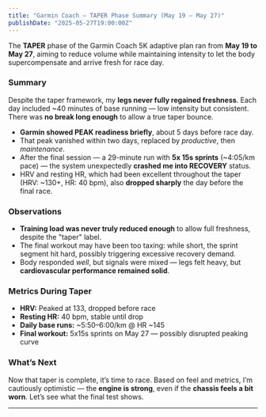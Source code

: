 ```yaml
---
title: "Garmin Coach – TAPER Phase Summary (May 19 – May 27)"
publishDate: "2025-05-27T19:00:00Z"
---
```


The **TAPER** phase of the Garmin Coach 5K adaptive plan ran from **May 19 to May 27**, aiming to reduce volume while maintaining intensity to let the body supercompensate and arrive fresh for race day.

### Summary
Despite the taper framework, my **legs never fully regained freshness**. Each day included ~40 minutes of base running — low intensity but consistent. There was **no break long enough** to allow a true taper bounce.

- **Garmin showed PEAK readiness briefly**, about 5 days before race day.
- That peak vanished within two days, replaced by *productive*, then *maintenance*.
- After the final session — a 29-minute run with **5x 15s sprints** (~4:05/km pace) — the system unexpectedly **crashed me into RECOVERY** status.
- HRV and resting HR, which had been excellent throughout the taper (HRV: ~130+, HR: 40 bpm), also **dropped sharply** the day before the final race.

### Observations
- **Training load was never truly reduced enough** to allow full freshness, despite the "taper" label.
- The final workout may have been too taxing: while short, the sprint segment hit hard, possibly triggering excessive recovery demand.
- Body responded *well*, but signals were mixed — legs felt heavy, but **cardiovascular performance remained solid**.

### Metrics During Taper
- **HRV:** Peaked at 133, dropped before race
- **Resting HR:** 40 bpm, stable until drop
- **Daily base runs:** ~5:50–6:00/km @ HR ~145
- **Final workout:** 5x15s sprints on May 27 — possibly disrupted peaking curve

### What’s Next
Now that taper is complete, it’s time to race. Based on feel and metrics, I’m cautiously optimistic — the **engine is strong**, even if the **chassis feels a bit worn**. Let’s see what the final test shows.

---

